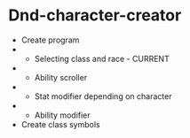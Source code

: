 # Dnd-character-creator
- Create program
- - Selecting class and race - CURRENT
- - Ability scroller
- - Stat modifier depending on character
- - Ability modifier
- Create class symbols
